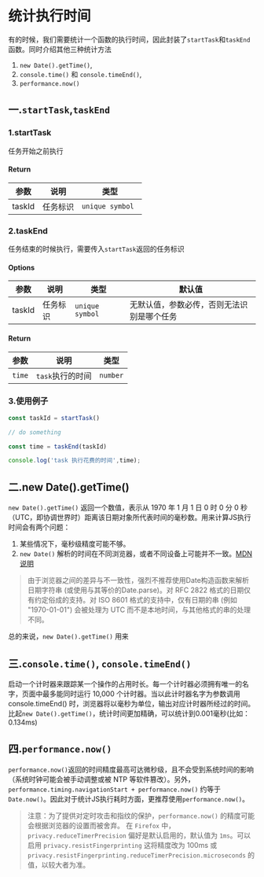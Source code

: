 # 统计执行时间

有的时候，我们需要统计一个函数的执行时间，因此封装了`startTask`和`taskEnd`函数。同时介绍其他三种统计方法

1. `new Date().getTime()`,
2. `console.time()` 和 `console.timeEnd()`,
3. `performance.now()` 

## 一.`startTask`,`taskEnd`

### 1.startTask

任务开始之前执行 

#### Return

| 参数     | 说明     | 类型              |
| -------- | --------| ---------------- |
| taskId     | 任务标识 | `unique symbol `  |

### 2.taskEnd

任务结束的时候执行，需要传入`startTask`返回的任务标识

#### Options

| 参数   | 说明        | 类型                  | 默认值                     |
| ------| ------------|--------------------- | ------------------------- |
| taskId  | 任务标识     | `unique symbol `    | 无默认值，参数必传，否则无法识别是哪个任务 |

#### Return

| 参数       | 说明           | 类型              |
| --------  | ---------------| ---------------- |
| `time`    | `task`执行的时间 | `number`         |

### 3.使用例子

```js
const taskId = startTask()

// do something

const time = taskEnd(taskId)

console.log('task 执行花费的时间',time);
```

## 二.new Date().getTime()
`new Date().getTime()` 返回一个数值，表示从 1970 年 1 月 1 日 0 时 0 分 0 秒（UTC，即协调世界时）距离该日期对象所代表时间的毫秒数。用来计算JS执行时间会有两个问题：
1. 某些情况下，毫秒级精度可能不够。
2. `new Date()` 解析的时间在不同浏览器，或者不同设备上可能并不一致。[MDN说明](https://developer.mozilla.org/zh-CN/docs/Web/JavaScript/Reference/Global_Objects/Date)
> 由于浏览器之间的差异与不一致性，强烈不推荐使用Date构造函数来解析日期字符串 (或使用与其等价的Date.parse)。对 RFC 2822 格式的日期仅有约定俗成的支持。对 ISO 8601 格式的支持中，仅有日期的串 (例如 "1970-01-01") 会被处理为 UTC 而不是本地时间，与其他格式的串的处理不同。

总的来说，`new Date().getTime()` 用来
## 三.`console.time()`, `console.timeEnd()`

启动一个计时器来跟踪某一个操作的占用时长。每一个计时器必须拥有唯一的名字，页面中最多能同时运行 10,000 个计时器。当以此计时器名字为参数调用 console.timeEnd() 时，浏览器将以毫秒为单位，输出对应计时器所经过的时间。比起`new Date().getTime()`，统计时间更加精确，可以统计到0.001毫秒(比如：0.134ms)

## 四.`performance.now()` 
`performance.now()`返回的时间精度最高可达微秒级，且不会受到系统时间的影响（系统时钟可能会被手动调整或被 NTP 等软件篡改）。另外，`performance.timing.navigationStart + performance.now()` 约等于 `Date.now()`。因此对于统计JS执行耗时方面，更推荐使用`performance.now()`。
> 注意：为了提供对定时攻击和指纹的保护，`performance.now()` 的精度可能会根据浏览器的设置而被舍弃。 在 `Firefox` 中，`privacy.reduceTimerPrecision` 偏好是默认启用的，默认值为 `1ms`。可以启用 `privacy.resistFingerprinting` 这将精度改为 100ms 或`privacy.resistFingerprinting.reduceTimerPrecision.microseconds` 的值，以较大者为准。

